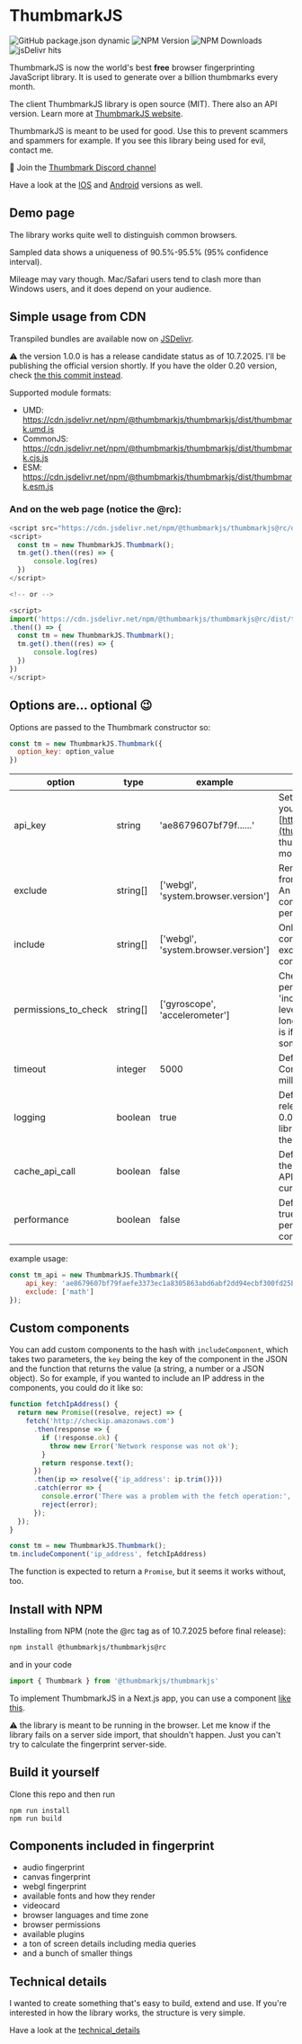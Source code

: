 # ThumbmarkJS
![GitHub package.json dynamic](https://img.shields.io/github/package-json/version/ilkkapeltola/thumbmarkjs)
![NPM Version](https://img.shields.io/npm/v/@thumbmarkjs/thumbmarkjs)
![NPM Downloads](https://img.shields.io/npm/dm/%40thumbmarkjs%2Fthumbmarkjs)
![jsDelivr hits](https://img.shields.io/jsdelivr/npm/hm/%40thumbmarkjs%2Fthumbmarkjs)


ThumbmarkJS is now the world's best **free** browser fingerprinting JavaScript library. It is used to generate over a billion thumbmarks every month.

The client ThumbmarkJS library is open source (MIT). There also an API version. Learn more at [ThumbmarkJS website](https://www.thumbmarkjs.com).

ThumbmarkJS is meant to be used for good. Use this to prevent scammers and spammers for example. If you see this library being used for evil, contact me.

🕺 Join the [Thumbmark Discord channel](https://discord.gg/PAqxQ3TnDA)

Have a look at the [IOS](https://github.com/thumbmarkjs/thumbmark-swift) and [Android](https://github.com/thumbmarkjs/thumbmark-android) versions as well.

## Demo page

The library works quite well to distinguish common browsers.

Sampled data shows a uniqueness of 90.5%-95.5% (95% confidence interval).

Mileage may vary though. Mac/Safari users tend to clash more than Windows users, and it does depend on your audience.

## Simple usage from CDN

Transpiled bundles are available now on [JSDelivr](https://www.jsdelivr.com/).

:warning: the version 1.0.0 is has a release candidate status as of 10.7.2025. I'll be publishing the official version shortly. If you have the older 0.20 version, check [the this commit instead](https://github.com/thumbmarkjs/thumbmarkjs/tree/715016a5c510a4ea3f1e20ec969c7db73786fdba).

Supported module formats:
- UMD: https://cdn.jsdelivr.net/npm/@thumbmarkjs/thumbmarkjs/dist/thumbmark.umd.js
- CommonJS: https://cdn.jsdelivr.net/npm/@thumbmarkjs/thumbmarkjs/dist/thumbmark.cjs.js
- ESM: https://cdn.jsdelivr.net/npm/@thumbmarkjs/thumbmarkjs/dist/thumbmark.esm.js

### And on the web page (notice the @rc):

```javascript
<script src="https://cdn.jsdelivr.net/npm/@thumbmarkjs/thumbmarkjs@rc/dist/thumbmark.umd.js'"></script>
<script>
  const tm = new ThumbmarkJS.Thumbmark();
  tm.get().then((res) => {
      console.log(res)
  })
</script>

<!-- or -->

<script>
import('https://cdn.jsdelivr.net/npm/@thumbmarkjs/thumbmarkjs@rc/dist/thumbmark.umd.js')
.then(() => {
  const tm = new ThumbmarkJS.Thumbmark();
  tm.get().then((res) => {
      console.log(res)
  })
})
</script>

```

## Options are... optional 😉

Options are passed to the Thumbmark constructor so:

```javascript
const tm = new ThumbmarkJS.Thumbmark({
  option_key: option_value
})
```

|  option |     type |                             example | what it does |
| - | - | - | - |
| api_key | string | 'ae8679607bf79f......' | Setting this to a key you've obtained from [https://thumbmarkjs.com](thumbmarkjs.com) makes thumbmarks incredibly more unique
| exclude | string[] | ['webgl', 'system.browser.version'] | Removes components from the fingerprint hash. An excluded top-level component improves performance. |
| include | string[] | ['webgl', 'system.browser.version'] | Only includes the listed components. exclude still excludes included components. |
| permissions_to_check | string[] | ['gyroscope', 'accelerometer'] | Checks only selected permissions. Like 'include', but more low-level. Permissions take the longest to resolve, so this is if you need to cut down some milliseconds. |
| timeout | integer | 5000 | Default is 5000. Component timeout in milliseconds.
| logging | boolean | true | Default is true. Some releases collect at most 0.01% logs to improve the library. This doesn't affect the user. |
| cache_api_call | boolean | false | Default is false. If using the API, this caches the API response for the current page load. |
| performance | boolean | false | Default is false. Setting to true includes millisecond performance of component resolving |

example usage:

```javascript
const tm_api = new ThumbmarkJS.Thumbmark({
    api_key: 'ae8679607bf79faefe3373ec1a8305863abd6abf2dd94ecbf300fd25b8da7495',
    exclude: ['math']
});
```

## Custom components

You can add custom components to the hash with `includeComponent`, which takes two parameters, the `key` being the key of the component in the JSON and the function that returns the value (a string, a number or a JSON object). So for example, if you wanted to include an IP address in the components, you could do it like so:

```javascript
function fetchIpAddress() {
  return new Promise((resolve, reject) => {
    fetch('http://checkip.amazonaws.com')
      .then(response => {
        if (!response.ok) {
          throw new Error('Network response was not ok');
        }
        return response.text();
      })
      .then(ip => resolve({'ip_address': ip.trim()}))
      .catch(error => {
        console.error('There was a problem with the fetch operation:', error);
        reject(error);
      });
  });
}

const tm = new ThumbmarkJS.Thumbmark();
tm.includeComponent('ip_address', fetchIpAddress)
```

The function is expected to return a `Promise`, but it seems it works without, too.

## Install with NPM

Installing from NPM (note the @rc tag as of 10.7.2025 before final release):

```bash
npm install @thumbmarkjs/thumbmarkjs@rc
```

and in your code

```javascript
import { Thumbmark } from '@thumbmarkjs/thumbmarkjs'
```

To implement ThumbmarkJS in a Next.js app, you can use a component [like this](examples/nextjs.tsx).

:warning: the library is meant to be running in the browser. Let me know if the library fails on a server side import, that shouldn't happen. Just you can't try to calculate the fingerprint server-side.

## Build it yourself

Clone this repo and then run

```
npm run install
npm run build
```

## Components included in fingerprint
- audio fingerprint
- canvas fingerprint
- webgl fingerprint
- available fonts and how they render
- videocard
- browser languages and time zone
- browser permissions
- available plugins
- a ton of screen details including media queries
- and a bunch of smaller things

## Technical details

I wanted to create something that's easy to build, extend and use. If you're interested in how the library works, the structure is very simple.

Have a look at the [technical_details](technical_details.md)
